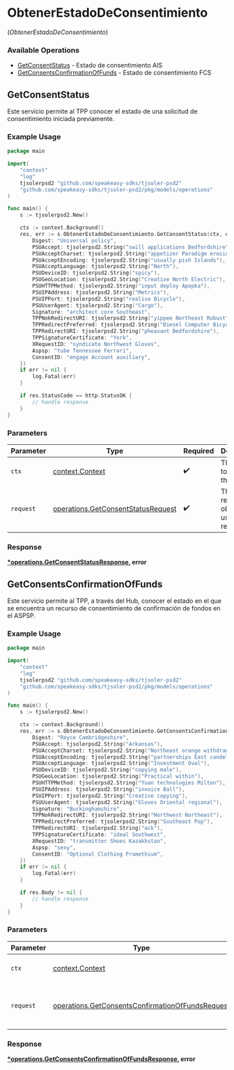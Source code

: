 # ObtenerEstadoDeConsentimiento
(*ObtenerEstadoDeConsentimiento*)

### Available Operations

* [GetConsentStatus](#getconsentstatus) - Estado de consentimiento AIS
* [GetConsentsConfirmationOfFunds](#getconsentsconfirmationoffunds) - Estado de consentimiento FCS

## GetConsentStatus

Este servicio permite al TPP conocer el estado de una solicitud de consentimiento iniciada previamente.

### Example Usage

```go
package main

import(
	"context"
	"log"
	tjsolerpsd2 "github.com/speakeasy-sdks/tjsoler-psd2"
	"github.com/speakeasy-sdks/tjsoler-psd2/pkg/models/operations"
)

func main() {
    s := tjsolerpsd2.New()

    ctx := context.Background()
    res, err := s.ObtenerEstadoDeConsentimiento.GetConsentStatus(ctx, operations.GetConsentStatusRequest{
        Digest: "Universal policy",
        PSUAccept: tjsolerpsd2.String("swill applications Bedfordshire"),
        PSUAcceptCharset: tjsolerpsd2.String("appetizer Paradigm erosion"),
        PSUAcceptEncoding: tjsolerpsd2.String("usually pish Islands"),
        PSUAcceptLanguage: tjsolerpsd2.String("North"),
        PSUDeviceID: tjsolerpsd2.String("spicy"),
        PSUGeoLocation: tjsolerpsd2.String("Creative North Electric"),
        PSUHTTPMethod: tjsolerpsd2.String("input deploy Apopka"),
        PSUIPAddress: tjsolerpsd2.String("Metrics"),
        PSUIPPort: tjsolerpsd2.String("realise Bicycle"),
        PSUUserAgent: tjsolerpsd2.String("Cargo"),
        Signature: "architect core Southeast",
        TPPNokRedirectURI: tjsolerpsd2.String("yippee Northeast Robust"),
        TPPRedirectPreferred: tjsolerpsd2.String("Diesel Computer Bicycle"),
        TPPRedirectURI: tjsolerpsd2.String("pheasant Bedfordshire"),
        TPPSignatureCertificate: "York",
        XRequestID: "syndicate Northwest Gloves",
        Aspsp: "tube Tennessee Ferrari",
        ConsentID: "engage Account auxiliary",
    })
    if err != nil {
        log.Fatal(err)
    }

    if res.StatusCode == http.StatusOK {
        // handle response
    }
}
```

### Parameters

| Parameter                                                                                | Type                                                                                     | Required                                                                                 | Description                                                                              |
| ---------------------------------------------------------------------------------------- | ---------------------------------------------------------------------------------------- | ---------------------------------------------------------------------------------------- | ---------------------------------------------------------------------------------------- |
| `ctx`                                                                                    | [context.Context](https://pkg.go.dev/context#Context)                                    | :heavy_check_mark:                                                                       | The context to use for the request.                                                      |
| `request`                                                                                | [operations.GetConsentStatusRequest](../../models/operations/getconsentstatusrequest.md) | :heavy_check_mark:                                                                       | The request object to use for the request.                                               |


### Response

**[*operations.GetConsentStatusResponse](../../models/operations/getconsentstatusresponse.md), error**


## GetConsentsConfirmationOfFunds

Este servicio permite al TPP, a través del Hub, conocer el estado en el que se encuentra un recurso de consentimiento de confirmación de fondos en el ASPSP.

### Example Usage

```go
package main

import(
	"context"
	"log"
	tjsolerpsd2 "github.com/speakeasy-sdks/tjsoler-psd2"
	"github.com/speakeasy-sdks/tjsoler-psd2/pkg/models/operations"
)

func main() {
    s := tjsolerpsd2.New()

    ctx := context.Background()
    res, err := s.ObtenerEstadoDeConsentimiento.GetConsentsConfirmationOfFunds(ctx, operations.GetConsentsConfirmationOfFundsRequest{
        Digest: "Royce Cambridgeshire",
        PSUAccept: tjsolerpsd2.String("Arkansas"),
        PSUAcceptCharset: tjsolerpsd2.String("Northeast orange withdrawal"),
        PSUAcceptEncoding: tjsolerpsd2.String("partnerships East candela"),
        PSUAcceptLanguage: tjsolerpsd2.String("Investment Oval"),
        PSUDeviceID: tjsolerpsd2.String("copying male"),
        PSUGeoLocation: tjsolerpsd2.String("Practical within"),
        PSUHTTPMethod: tjsolerpsd2.String("Yuan technologies Milton"),
        PSUIPAddress: tjsolerpsd2.String("invoice Ball"),
        PSUIPPort: tjsolerpsd2.String("Creative copying"),
        PSUUserAgent: tjsolerpsd2.String("Gloves Oriental regional"),
        Signature: "Buckinghamshire",
        TPPNokRedirectURI: tjsolerpsd2.String("Northwest Northeast"),
        TPPRedirectPreferred: tjsolerpsd2.String("Southeast Pop"),
        TPPRedirectURI: tjsolerpsd2.String("ack"),
        TPPSignatureCertificate: "ideal Southwest",
        XRequestID: "transmitter Shoes Kazakhstan",
        Aspsp: "sexy",
        ConsentID: "Optional Clothing Promethium",
    })
    if err != nil {
        log.Fatal(err)
    }

    if res.Body != nil {
        // handle response
    }
}
```

### Parameters

| Parameter                                                                                                            | Type                                                                                                                 | Required                                                                                                             | Description                                                                                                          |
| -------------------------------------------------------------------------------------------------------------------- | -------------------------------------------------------------------------------------------------------------------- | -------------------------------------------------------------------------------------------------------------------- | -------------------------------------------------------------------------------------------------------------------- |
| `ctx`                                                                                                                | [context.Context](https://pkg.go.dev/context#Context)                                                                | :heavy_check_mark:                                                                                                   | The context to use for the request.                                                                                  |
| `request`                                                                                                            | [operations.GetConsentsConfirmationOfFundsRequest](../../models/operations/getconsentsconfirmationoffundsrequest.md) | :heavy_check_mark:                                                                                                   | The request object to use for the request.                                                                           |


### Response

**[*operations.GetConsentsConfirmationOfFundsResponse](../../models/operations/getconsentsconfirmationoffundsresponse.md), error**

